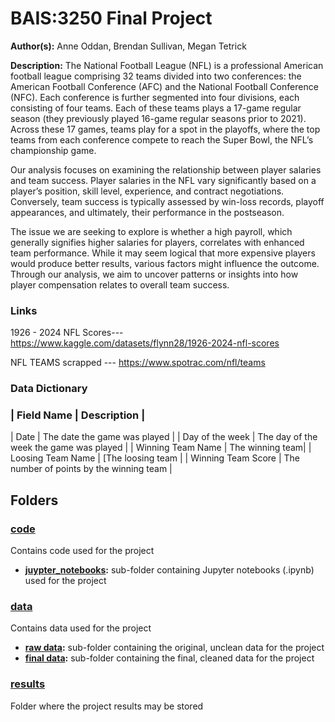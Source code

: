 # BAIS:3250 Final Project
**Author(s):** Anne Oddan, Brendan Sullivan, Megan Tetrick

**Description:** 
The National Football League (NFL) is a professional American football league comprising 32 teams divided into two conferences: the American Football Conference (AFC) and the National Football Conference (NFC). Each conference is further segmented into four divisions, each consisting of four teams. Each of these teams plays a 17-game regular season (they previously played 16-game regular seasons prior to 2021). Across these 17 games, teams play for a spot in the playoffs, where the top teams from each conference compete to reach the Super Bowl, the NFL’s championship game.

Our analysis focuses on examining the relationship between player salaries and team success. Player salaries in the NFL vary significantly based on a player’s position, skill level, experience, and contract negotiations. Conversely, team success is typically assessed by win-loss records, playoff appearances, and ultimately, their performance in the postseason.

The issue we are seeking to explore is whether a high payroll, which generally signifies higher salaries for players, correlates with enhanced team performance. While it may seem logical that more expensive players would produce better results, various factors might influence the outcome. Through our analysis, we aim to uncover patterns or insights into how player compensation relates to overall team success.

### Links

1926 - 2024 NFL Scores--- https://www.kaggle.com/datasets/flynn28/1926-2024-nfl-scores 

NFL TEAMS scrapped --- https://www.spotrac.com/nfl/teams


### Data Dictionary
### | Field Name | Description |
| Date | The date the game was played |
| Day of the week | The day of the week the game was played |
| Winning Team Name | The winning team|
| Loosing Team Name | [The loosing team |
| Winning Team Score | The number of points by the winning team |


## Folders

### [code](code)
Contains code used for the project
* **[juypter_notebooks](code/juypter_notebooks):** sub-folder containing Jupyter notebooks (.ipynb) used for the project

### [data](data)
Contains data used for the project
* **[raw data](data/raw_data):** sub-folder containing the original, unclean data for the project
* **[final data](data/final_data):** sub-folder containing the final, cleaned data for the project

### [results](results)
Folder where the project results may be stored
